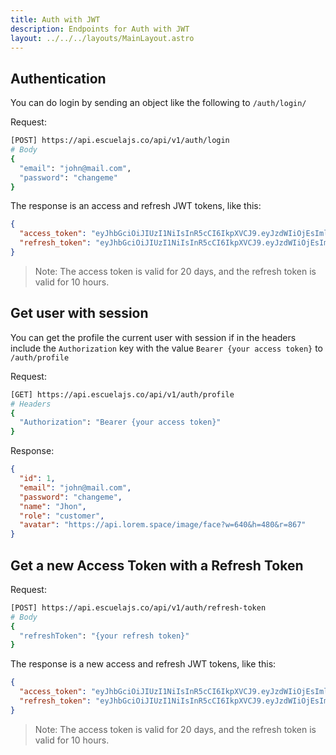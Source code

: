 ```yaml
---
title: Auth with JWT
description: Endpoints for Auth with JWT
layout: ../../../layouts/MainLayout.astro
---
```


## Authentication

You can do login by sending an object like the following to `/auth/login/`

Request:

```sh
[POST] https://api.escuelajs.co/api/v1/auth/login
# Body
{
  "email": "john@mail.com",
  "password": "changeme"
}
```

The response is an access and refresh JWT tokens, like this:

```json
{
  "access_token": "eyJhbGciOiJIUzI1NiIsInR5cCI6IkpXVCJ9.eyJzdWIiOjEsImlhdCI6MTY3Mjc2NjAyOCwiZXhwIjoxNjc0NDk0MDI4fQ.kCak9sLJr74frSRVQp0_27BY4iBCgQSmoT3vQVWKzJg",
  "refresh_token": "eyJhbGciOiJIUzI1NiIsInR5cCI6IkpXVCJ9.eyJzdWIiOjEsImlhdCI6MTY3Mjc2NjAyOCwiZXhwIjoxNjcyODAyMDI4fQ.P1_rB3hJ5afwiG4TWXLq6jOAcVJkvQZ2Z-ZZOnQ1dZw"
}
```

> Note: The access token is valid for 20 days, and the refresh token is valid for 10 hours.

## Get user with session

You can get the profile the current user with session if in the headers include the `Authorization` key with the value `Bearer {your access token}` to `/auth/profile`

Request:

```sh
[GET] https://api.escuelajs.co/api/v1/auth/profile
# Headers
{
  "Authorization": "Bearer {your access token}"
}
```

Response:

```json
{
  "id": 1,
  "email": "john@mail.com",
  "password": "changeme",
  "name": "Jhon",
  "role": "customer",
  "avatar": "https://api.lorem.space/image/face?w=640&h=480&r=867"
}
```

## Get a new Access Token with a Refresh Token

Request:

```sh
[POST] https://api.escuelajs.co/api/v1/auth/refresh-token
# Body
{
  "refreshToken": "{your refresh token}"
}
```

The response is a new access and refresh JWT tokens, like this:

```json
{
  "access_token": "eyJhbGciOiJIUzI1NiIsInR5cCI6IkpXVCJ9.eyJzdWIiOjEsImlhdCI6MTY3Mjc2NjAyOCwiZXhwIjoxNjc0NDk0MDI4fQ.kCak9sLJr74frSRVQp0_27BY4iBCgQSmoT3vQVWKzJg",
  "refresh_token": "eyJhbGciOiJIUzI1NiIsInR5cCI6IkpXVCJ9.eyJzdWIiOjEsImlhdCI6MTY3Mjc2NjAyOCwiZXhwIjoxNjcyODAyMDI4fQ.P1_rB3hJ5afwiG4TWXLq6jOAcVJkvQZ2Z-ZZOnQ1dZw"
}
```

> Note: The access token is valid for 20 days, and the refresh token is valid for 10 hours.
